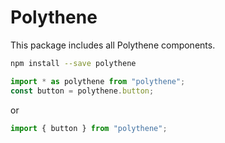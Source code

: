 # Polythene

This package includes all Polythene components. 


```bash
npm install --save polythene
```

```javascript
import * as polythene from "polythene";
const button = polythene.button;
```

or

```javascript
import { button } from "polythene";
```